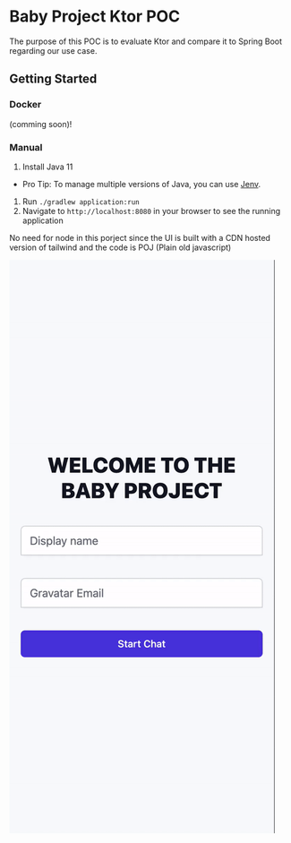 # Baby Project Ktor POC
The purpose of this POC is to evaluate Ktor and compare it to Spring Boot regarding our use case.
## Getting Started
### Docker
(comming soon)!
### Manual
1. Install Java 11
  - Pro Tip: To manage multiple versions of Java, you can use [Jenv](https://www.jenv.be/).
1. Run `./gradlew application:run`
1. Navigate to `http://localhost:8080` in your browser to see the running application

No need for node in this porject since the UI is built with a CDN hosted version of tailwind
and the code is POJ (Plain old javascript)

![](./assets/demo.gif)
